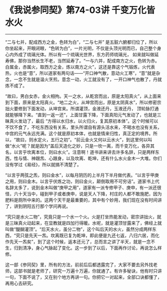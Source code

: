 # 《我说参同契》第74-03讲 千变万化皆水火

------

“二与七并，配成西方之金，色转为白”，“二与七并” 是五脏六腑都归位了，所以你坐起来，开眼闭眼，“色转为白”，一片光明，不仅是头顶光明而已，自己整个身心内外成了琉璃光体。所以有一个琉璃光世界，东方药师琉璃光， 如来就叫做延寿佛，那你当然长生不老，当然延寿了。“一与六并，配成南方之火，色转为赤。白属金，赤属火，取西方之金，炼以南方之火”，这还是靠这个气锻炼，火代表热，火也是“意”，所以道家有两句话——“开口神气散，意动火工寒”，“意”就是杂念，一念不生就是温火烹煎。意念一动，火工就没有了，一开口神气也散了，丹就炼不成了。

“故曰，男白女赤，金火相拘。天一之水，从乾宫而出，原是太阳真火”，从上面来到下面，原来是太阳真火。“地二之火，从坤宫而出，原是太阴真水”，所以修密宗拙火要修到下面发动，从坤宫来。所谓灌顶，金液还丹，玉液还丹， 顶轮脉打通就能够降下来。“直到一返一还”，上面甘露下降，下面真阳元气发动了，也就是三昧真火发动了，最后 “方得以水归水，以火归火，复其原初本体”。这个时候可以不饮不食了，不吃东西没有关系，里头所谓自有源头活水来，不喝水也没有关系，中宫的元气永远充满。这个就是原初本体，也就是情来归性，真正定的境界。所以，“故曰，则水定火，五行之初”。“前云金火又何以云水火”，到这里何以叫做“水火”呢？就是因为“盖后天造化之妙，只是一坎一离，而千变万化，各异其名，以言乎坎离本位，则曰水火”。注意啊！道书讲来讲去许多名辞，只是两样东西，性与情、神跟炁、心跟身，以及坎离、乾坤，还有什么水火金木一大堆。你们没有学过《易经》，所以就搞不清楚了。

“以言乎两弦之炁，则曰金水”，以每月阴历的上半月下半月做代表。“以言乎甲庚之用，则曰金木。以言乎伏炼之功，则曰金火，颠倒取用不可穷诘”。道家书上代名辞太多了，说到金木叫做“庚甲之用”，道家有一派专修甲子、庚申，有一派还很怪，六十天当中，碰到甲子或者庚申，说是天人下降，村庄的人都不敢施肥，因为肥料是厕所中来的。这两个天干是最重要的，其中有个妙用，我们现在没有时间讲了，讲到阴阳五行那个学问再说。

“究只是水火二物”，究竟只是一个水一个火。火是打坐热能发动，密宗讲拙火，就是三昧真火动起来，在显教就是四加行得暖。水呢，就是灌顶甘露来了，佛经上就叫做“醍醐灌顶”。“后天水火，虽分二物”，这个叫后天的水火，虽然分成两样东西，“究只是先天一炁。坎离既已复为乾坤，即此便是九还七返，八归六居，而化作先天一炁矣”，到了这个时候，返本还元了，总而言之讲了半天，就是一念不生，归到清净，身心气脉起了变化。这一步到了以后，下面再作讨论，再说怎么样修。

这一部《参同契》里，所有的方法，前前后后都透露完了，大家不要去另外找老师，这部书就是老师了，研究一万遍十万遍，你就通了。有许多秘诀，他有时只讲一句，下面不说了，又在别个地方再讲一句。你把它一对起来，全部口诀都懂了，再用心去研究。